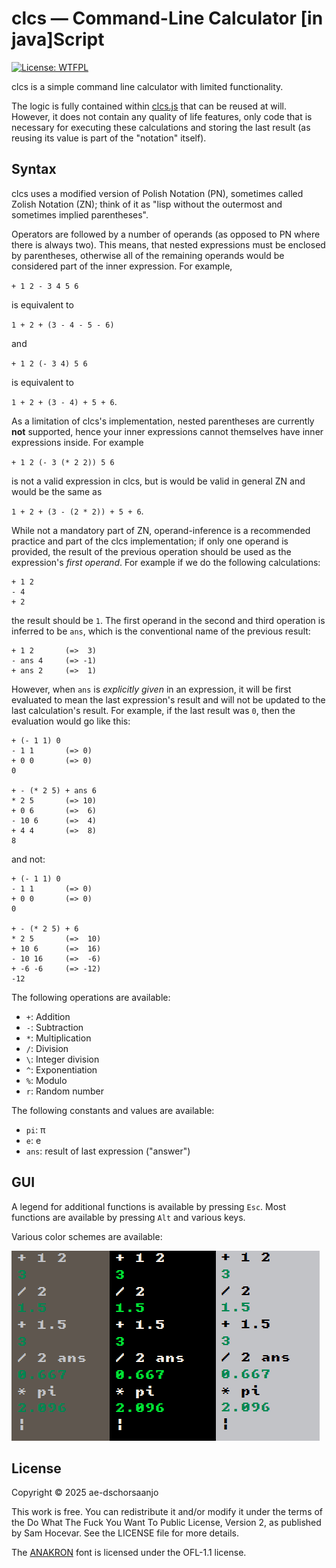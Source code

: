 # clcs — Command-Line Calculator \[in java\]Script

[![License: WTFPL](https://img.shields.io/badge/License-WTFPL-9d9f24.svg)](http://www.wtfpl.net/about/)

clcs is a simple command line calculator with limited functionality.

The logic is fully contained within [clcs.js](src/clcs.js) that can be reused at will. However, it does not contain any quality of life features, only code that is necessary for executing these calculations and storing the last result (as reusing its value is part of the "notation" itself).

## Syntax

clcs uses a modified version of Polish Notation (PN), sometimes called Zolish Notation (ZN); think of it as "lisp without the outermost and sometimes implied parentheses".

Operators are followed by a number of operands (as opposed to PN where there is always two). This means, that nested expressions must be enclosed by parentheses, otherwise all of the remaining operands would be considered part of the inner expression. For example,

`+ 1 2 - 3 4 5 6`

is equivalent to 

`1 + 2 + (3 - 4 - 5 - 6)`

and

`+ 1 2 (- 3 4) 5 6`

is equivalent to

`1 + 2 + (3 - 4) + 5 + 6`.

As a limitation of clcs's implementation, nested parentheses are currently **not** supported, hence your inner expressions cannot themselves have inner expressions inside. For example

`+ 1 2 (- 3 (* 2 2)) 5 6`

is not a valid expression in clcs, but is would be valid in general ZN and would be the same as

`1 + 2 + (3 - (2 * 2)) + 5 + 6`.

While not a mandatory part of ZN, operand-inference is a recommended practice and part of the clcs implementation; if only one operand is provided, the result of the previous operation should be used as the expression's *first operand*. For example if we do the following calculations:

```
+ 1 2
- 4
+ 2
```

the result should be `1`. The first operand in the second and third operation is inferred to be `ans`, which is the conventional name of the previous result:

```
+ 1 2       (=>  3)
- ans 4     (=> -1)
+ ans 2     (=>  1)
```

However, when `ans` is *explicitly given* in an expression, it will be first evaluated to mean the last expression's result and will not be updated to the last calculation's result. For example, if the last result was `0`, then the evaluation would go like this:

```
+ (- 1 1) 0
- 1 1       (=> 0)
+ 0 0       (=> 0)
0

+ - (* 2 5) + ans 6
* 2 5       (=> 10)
+ 0 6       (=>  6)
- 10 6      (=>  4)
+ 4 4       (=>  8)
8
```

and not:

```
+ (- 1 1) 0
- 1 1       (=> 0)
+ 0 0       (=> 0)
0

+ - (* 2 5) + 6
* 2 5       (=>  10)
+ 10 6      (=>  16)
- 10 16     (=>  -6)
+ -6 -6     (=> -12)
-12
```

The following operations are available:

- `+`: Addition
- `-`: Subtraction
- `*`: Multiplication
- `/`: Division
- `\`: Integer division
- `^`: Exponentiation
- `%`: Modulo
- `r`: Random number

The following constants and values are available:

- `pi`: π
- `e`: e
- `ans`: result of last expression ("answer")

## GUI

A legend for additional functions is available by pressing `Esc`. Most functions are available by pressing `Alt` and various keys.

Various color schemes are available:

![Color Schemes](res/color_schemes.png)

## License

Copyright © 2025 ae-dschorsaanjo

This work is free. You can redistribute it and/or modify it under the
terms of the Do What The Fuck You Want To Public License, Version 2,
as published by Sam Hocevar. See the LICENSE file for more details.

The [ANAKRON](https://github.com/molarmanful/ANAKRON) font is licensed under the OFL-1.1 license.
